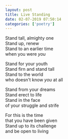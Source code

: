 ```yaml
---
layout: post
title: Live Standing
date: 02-07-2019 07:50:14
categories: ['poetry']
---
```


Stand tall, almighty one <br />
Stand up, renew <br />
Stand to an earlier time <br />
when you were _you_


Stand for your youth <br />
Stand firn and stand tall <br />
Stand to the world <br />
who doesn't know _you_ at all


Stand from your dreams <br />
Stand erect to life <br />
Stand in the face <br />
of your struggle and strife


For this is the time <br />
that you have been given <br />
Stand up to its challenge <br />
and be open to living